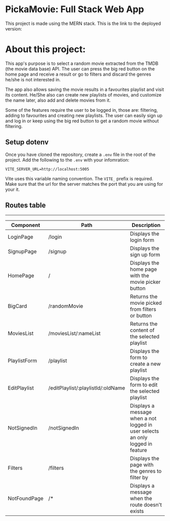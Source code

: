 # PickaMovie: Full Stack Web App
 This project is made using the MERN stack.
 This is the link to the deployed version:
 

# About this project:

This app's purpose is to select a random movie extracted from the TMDB (the movie data base) API.
The user can press the big red button on the home page and receive a result or go to filters and discard the genres he/she is not interested in.

The app also allows saving the movie results in a favourites playlist and visit its content. He/She also can create new playlists of movies, and customize the name later, also add and delete movies from it.

Some of the features require the user to be logged in, those are: filtering, adding to favourites and creating new playlists. 
The user can easily sign up and log in or keep using the big red button to get a random movie without filtering.




## Setup dotenv
Once you have cloned the repository, create a `.env` file in the root of the project.
Add the following to the `.env` with your infomration:
```
VITE_SERVER_URL=http://localhost:5005
```
Vite uses this variable naming convention. The `VITE_` prefix is required. Make sure that the url for the server matches the port that you are using for your it.

## Routes table 
 ___________________________________________________________________________________________________________________________________
|  Component  |               Path                |                         Description                                             |
|-------------|-----------------------------------|---------------------------------------------------------------------------------|
| LoginPage   |             /login                | Displays the login form                                                         |
| SignupPage  |             /signup               | Displays the sign up form                                                       |
| HomePage    |             /                     | Displays the home page with the movie picker button                             |
| BigCard     |             /randomMovie          | Returns the movie picked from filters or button                                 |
| MoviesList  |       /moviesList/:nameList       | Returns the content of the selected playlist                                    |
|PlaylistForm |             /playlist             | Displays the form to create a new playlist                                      |
|EditPlaylist |/editPlaylist/:playlistId/:oldName | Displays the form to edit the selected playlist                                 |
|NotSignedIn  |             /notSignedIn          | Displays a message when a not logged in user selects an only logged in feature  |
|  Filters    |             /filters              | Displays the page with the genres to filter by                                  |
|NotFoundPage |             /*                    | Displays a message when the route doesn't exists                                |
